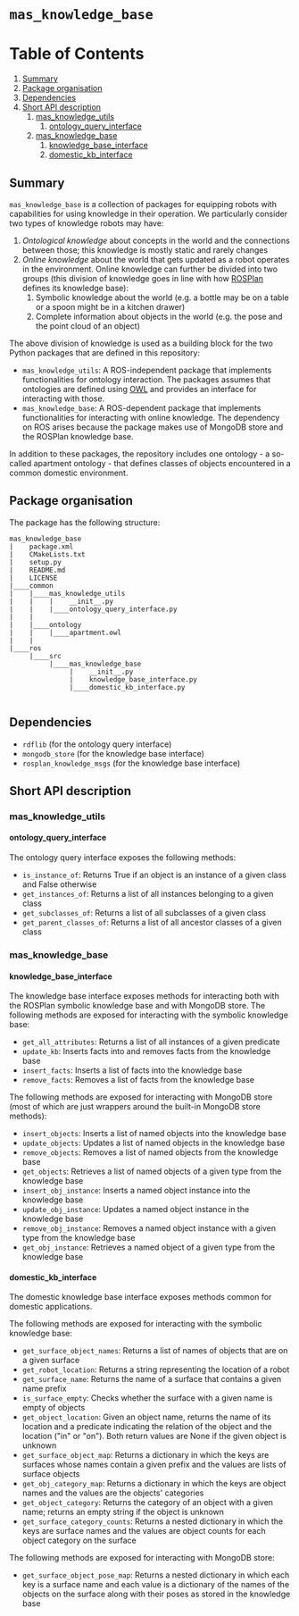 # ``mas_knowledge_base``

# Table of Contents
1. [Summary](#summary)
2. [Package organisation](#package-organisation)
3. [Dependencies](#dependencies)
4. [Short API description](#short-api-description)
    1. [mas_knowledge_utils](#mas_knowledge_utils)
        1. [ontology_query_interface](#ontology_query_interface)
    2. [mas_knowledge_base](#mas_knowledge_base)
        1. [knowledge_base_interface](#knowledge_base_interface)
        2. [domestic_kb_interface](#domestic_kb_interface)

## Summary

`mas_knowledge_base` is a collection of packages for equipping robots with capabilities for using knowledge in their operation. We particularly consider two types of knowledge robots may have:
1. *Ontological knowledge* about concepts in the world and the connections between those; this knowledge is mostly static and rarely changes
2. *Online knowledge* about the world that gets updated as a robot operates in the environment. Online knowledge can further be divided into two groups (this division of knowledge goes in line with how [ROSPlan](http://kcl-planning.github.io/ROSPlan/documentation/) defines its knowledge base):
    1. Symbolic knowledge about the world (e.g. a bottle may be on a table or a spoon might be in a kitchen drawer)
    2. Complete information about objects in the world (e.g. the pose and the point cloud of an object)

The above division of knowledge is used as a building block for the two Python packages that are defined in this repository:
* `mas_knowledge_utils`: A ROS-independent package that implements functionalities for ontology interaction. The packages assumes that ontologies are defined using [OWL](https://www.w3.org/OWL/) and provides an interface for interacting with those.
* `mas_knowledge_base`: A ROS-dependent package that implements functionalities for interacting with online knowledge. The dependency on ROS arises because the package makes use of MongoDB store and the ROSPlan knowledge base.

In addition to these packages, the repository includes one ontology - a so-called apartment ontology - that defines classes of objects encountered in a common domestic environment.

## Package organisation

The package has the following structure:
```
mas_knowledge_base
|    package.xml
|    CMakeLists.txt
|    setup.py
|    README.md
|    LICENSE
|____common
|    |____mas_knowledge_utils
|    |    |    __init__.py
|    |    |____ontology_query_interface.py
|    |
|    |____ontology
|    |    |____apartment.owl
|    |
|____ros
     |____src
          |____mas_knowledge_base
               |    __init__.py
               |    knowledge_base_interface.py
               |____domestic_kb_interface.py


```

## Dependencies

* ``rdflib`` (for the ontology query interface)
* ``mongodb_store`` (for the knowledge base interface)
* ``rosplan_knowledge_msgs`` (for the knowledge base interface)

## Short API description

### mas_knowledge_utils

#### ontology_query_interface

The ontology query interface exposes the following methods:
* `is_instance_of`: Returns True if an object is an instance of a given class and False otherwise
* `get_instances_of`: Returns a list of all instances belonging to a given class
* `get_subclasses_of`: Returns a list of all subclasses of a given class
* `get_parent_classes_of`: Returns a list of all ancestor classes of a given class

### mas_knowledge_base

#### knowledge_base_interface

The knowledge base interface exposes methods for interacting both with the ROSPlan symbolic knowledge base and with MongoDB store. The following methods are exposed for interacting with the symbolic knowledge base:
* `get_all_attributes`: Returns a list of all instances of a given predicate
* `update_kb`: Inserts facts into and removes facts from the knowledge base
* `insert_facts`: Inserts a list of facts into the knowledge base
* `remove_facts`: Removes a list of facts from the knowledge base

The following methods are exposed for interacting with MongoDB store (most of which are just wrappers around the built-in MongoDB store methods):
* `insert_objects`: Inserts a list of named objects into the knowledge base
* `update_objects`: Updates a list of named objects in the knowledge base
* `remove_objects`: Removes a list of named objects from the knowledge base
* `get_objects`: Retrieves a list of named objects of a given type from the knowledge base
* `insert_obj_instance`: Inserts a named object instance into the knowledge base
* `update_obj_instance`: Updates a named object instance in the knowledge base
* `remove_obj_instance`: Removes a named object instance with a given type from the knowledge base
* `get_obj_instance`: Retrieves a named object of a given type from the knowledge base

#### domestic_kb_interface

The domestic knowledge base interface exposes methods common for domestic applications.

The following methods are exposed for interacting with the symbolic knowledge base:
* `get_surface_object_names`: Returns a list of names of objects that are on a given surface
* `get_robot_location`: Returns a string representing the location of a robot
* `get_surface_name`: Returns the name of a surface that contains a given name prefix
* `is_surface_empty`: Checks whether the surface with a given name is empty of objects
* `get_object_location`: Given an object name, returns the name of its location and a predicate indicating the relation of the object and the location ("in" or "on"). Both return values are None if the given object is unknown
* `get_surface_object_map`: Returns a dictionary in which the keys are surfaces whose names contain a given prefix and the values are lists of surface objects
* `get_obj_category_map`: Returns a dictionary in which the keys are object names and the values are the objects' categories
* `get_object_category`: Returns the category of an object with a given name; returns an empty string if the object is unknown
* `get_surface_category_counts`: Returns a nested dictionary in which the keys are surface names and the values are object counts for each object category on the surface

The following methods are exposed for interacting with MongoDB store:
* `get_surface_object_pose_map`: Returns a nested dictionary in which each key is a surface name and each value is a dictionary of the names of the objects on the surface along with their poses as stored in the knowledge base
